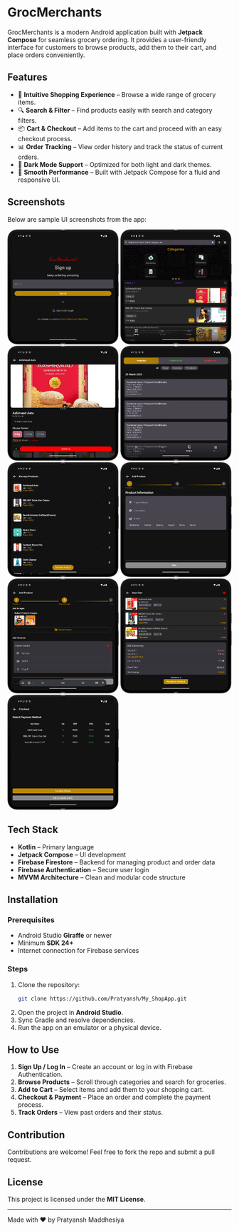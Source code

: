 # GrocMerchants

GrocMerchants is a modern Android application built with **Jetpack Compose** for seamless grocery ordering. It provides a user-friendly interface for customers to browse products, add them to their cart, and place orders conveniently.

## Features

- 🛒 **Intuitive Shopping Experience** – Browse a wide range of grocery items.
- 🔍 **Search & Filter** – Find products easily with search and category filters.
- 📦 **Cart & Checkout** – Add items to the cart and proceed with an easy checkout process.
- 📊 **Order Tracking** – View order history and track the status of current orders.
- 🌙 **Dark Mode Support** – Optimized for both light and dark themes.
- 🚀 **Smooth Performance** – Built with Jetpack Compose for a fluid and responsive UI.

## Screenshots

Below are sample UI screenshots from the app:

<img src="images/ss1.png" width="250"> <img src="images/ss2.png" width="250"> <img src="images/ss3.png" width="250">
<img src="images/ss4.png" width="250"> <img src="images/ss5.png" width="250"> <img src="images/ss6.png" width="250">
<img src="images/ss7.png" width="250"> <img src="images/ss8.png" width="250"> <img src="images/ss9.png" width="250">

## Tech Stack

- **Kotlin** – Primary language
- **Jetpack Compose** – UI development
- **Firebase Firestore** – Backend for managing product and order data
- **Firebase Authentication** – Secure user login
- **MVVM Architecture** – Clean and modular code structure

## Installation

### Prerequisites

- Android Studio **Giraffe** or newer
- Minimum **SDK 24+**
- Internet connection for Firebase services

### Steps

1. Clone the repository:
   ```sh
   git clone https://github.com/Pratyansh/My_ShopApp.git
   ```
2. Open the project in **Android Studio**.
3. Sync Gradle and resolve dependencies.
4. Run the app on an emulator or a physical device.

## How to Use

1. **Sign Up / Log In** – Create an account or log in with Firebase Authentication.
2. **Browse Products** – Scroll through categories and search for groceries.
3. **Add to Cart** – Select items and add them to your shopping cart.
4. **Checkout & Payment** – Place an order and complete the payment process.
5. **Track Orders** – View past orders and their status.

## Contribution

Contributions are welcome! Feel free to fork the repo and submit a pull request.

## License

This project is licensed under the **MIT License**.

---

Made with ❤️ by Pratyansh Maddhesiya

